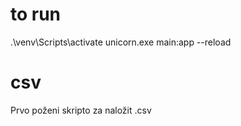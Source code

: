 # to run

.\venv\Scripts\activate
unicorn.exe main:app --reload

# csv

Prvo poženi skripto za naložit .csv
